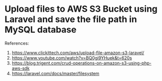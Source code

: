 # Upload files to AWS S3 Bucket using Laravel and save the file path in MySQL database

References:
1. https://www.clickittech.com/aws/upload-file-amazon-s3-laravel/
2. https://www.youtube.com/watch?v=BQ0gi9YHuek&t=620s
3. https://blog.trigent.com/crud-operations-on-amazon-s3-using-php-aws-sdk
4. https://laravel.com/docs/master/filesystem